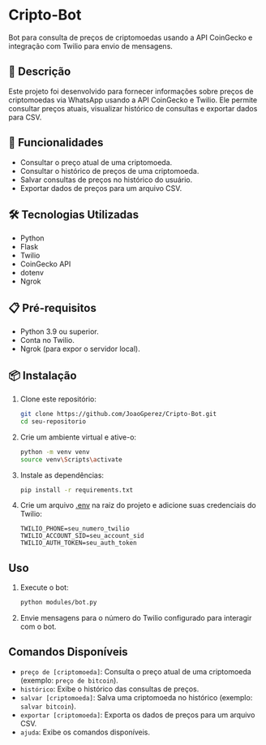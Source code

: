 # Cripto-Bot

Bot para consulta de preços de criptomoedas usando a API CoinGecko e integração com Twilio para envio de mensagens.

## 📖 Descrição

Este projeto foi desenvolvido para fornecer informações sobre preços de criptomoedas via WhatsApp usando a API CoinGecko e Twilio. Ele permite consultar preços atuais, visualizar histórico de consultas e exportar dados para CSV.

## 🚀 Funcionalidades

- Consultar o preço atual de uma criptomoeda.
- Consultar o histórico de preços de uma criptomoeda.
- Salvar consultas de preços no histórico do usuário.
- Exportar dados de preços para um arquivo CSV.

## 🛠️ Tecnologias Utilizadas

- Python
- Flask
- Twilio
- CoinGecko API
- dotenv
- Ngrok

## 📋 Pré-requisitos

- Python 3.9 ou superior.
- Conta no Twilio.
- Ngrok (para expor o servidor local).

## 📦 Instalação

1. Clone este repositório:
   ```bash
   git clone https://github.com/JoaoGperez/Cripto-Bot.git
   cd seu-repositorio

2. Crie um ambiente virtual e ative-o:

    ```sh
    python -m venv venv
    source venv\Scripts\activate
    ```

3. Instale as dependências:

    ```sh
    pip install -r requirements.txt
    ```

4. Crie um arquivo [.env](http://_vscodecontentref_/1) na raiz do projeto e adicione suas credenciais do Twilio:

    ```env
    TWILIO_PHONE=seu_numero_twilio
    TWILIO_ACCOUNT_SID=seu_account_sid
    TWILIO_AUTH_TOKEN=seu_auth_token
    ```

## Uso

1. Execute o bot:

    ```sh
    python modules/bot.py
    ```

2. Envie mensagens para o número do Twilio configurado para interagir com o bot.

## Comandos Disponíveis

- `preço de [criptomoeda]`: Consulta o preço atual de uma criptomoeda (exemplo: `preço de bitcoin`).
- `histórico`: Exibe o histórico das consultas de preços.
- `salvar [criptomoeda]`: Salva uma criptomoeda no histórico (exemplo: `salvar bitcoin`).
- `exportar [criptomoeda]`: Exporta os dados de preços para um arquivo CSV.
- `ajuda`: Exibe os comandos disponíveis.